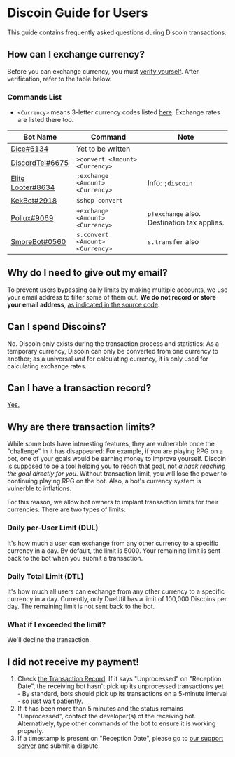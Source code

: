 # Discoin Guide for Users

This guide contains frequently asked questions during Discoin transactions.

## How can I exchange currency?

Before you can exchange currency, you must [verify yourself](http://discoin.sidetrip.xyz/verify). After verification, refer to the table below.

### Commands List

* `<Currency>` means 3-letter currency codes listed [here](http://discoin.sidetrip.xyz/rates). Exchange rates are listed there too.

| Bot Name                                                             | Command                         | Note                                        |
|----------------------------------------------------------------------|---------------------------------|---------------------------------------------|
| [Dice#6134](https://github.com/PizzaFox/dice)                        | Yet to be written               |                                             |
| [DiscordTel#6675](http://discordtel.rtfd.io)                         | `>convert <Amount> <Currency>`  |                                             |
| [Elite Looter#8634](https://bots.discord.pw/bots/303799630532050946) | `;exchange <Amount> <Currency>` | Info: `;discoin`                            |
| [KekBot#2918](https://discordbots.org/bot/213151748855037953)        | `$shop convert`                 |                                             |
| [Pollux#9069](http://pollux.fun)                                     | `+exchange <Amount> <Currency>` | `p!exchange` also. Destination tax applies. |
| [SmoreBot#0560](https://bots.discord.pw/bots/290228059599142913)     | `s.convert <Amount> <Currency>` | `s.transfer` also                           |

## Why do I need to give out my email?

To prevent users bypassing daily limits by making multiple accounts, we use your email address to filter some of them out. **We do not record or store your email address**, [as indicated in the source code](https://github.com/MacDue/DiscoinRewrite/blob/master/discoin/users.php#L147).

## Can I spend Discoins?

No. Discoin only exists during the transaction process and statistics: As a temporary currency, Discoin can only be converted from one currency to another; as a universal *unit* for calculating currency, it is only used for calculating exchange rates.

## Can I have a transaction record?

[Yes.](http://discoin.sidetrip.xyz/record)

## Why are there transaction limits?

While some bots have interesting features, they are vulnerable once the "challenge" in it has disappeared: For example, if you are playing RPG on a bot, one of your goals would be earning money to improve yourself. Discoin is supposed to be a tool helping you to reach that goal, not *a hack reaching the goal directly for you*. Without transaction limit, you will lose the power to continuing playing RPG on the bot. Also, a bot's currency system is vulnerble to inflations.

For this reason, we allow bot owners to implant transaction limits for their currencies. There are two types of limits:

### Daily per-User Limit (DUL)

It's how much a user can exchange from any other currency to a specific currency in a day. By default, the limit is 5000. Your remaining limit is sent back to the bot when you submit a transaction.

### Daily Total Limit (DTL)

It's how much all users can exchange from any other currency to a specific currency in a day. Currently, only DueUtil has a limit of 100,000 Discoins per day. The remaining limit is not sent back to the bot.

### What if I exceeded the limit?

We'll decline the transaction.

## I did not receive my payment!

1. Check [the Transaction Record](http://discoin.sidetrip.xyz/record). If it says "Unprocessed" on "Reception Date", the receiving bot hasn't pick up its unprocessed transactions yet - By standard, bots should pick up its transactions on a 5-minute interval - so just wait patiently.
2. If it has been more than 5 minutes and the status remains "Unprocessed", contact the developer(s) of the receiving bot. Alternatively, type other commands of the bot to ensure it is working properly.
3. If a timestamp is present on "Reception Date", please go to [our support server](https://discord.gg/NExXSDH) and submit a dispute.
